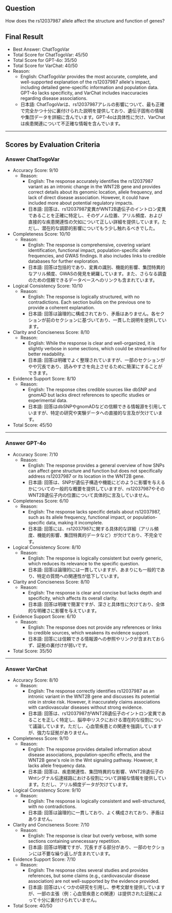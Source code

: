 ## Question

How does the rs12037987 allele affect the structure and function of genes?

## Final Result

- Best Answer: ChatTogoVar
- Total Score for ChatTogoVar: 45/50
- Total Score for GPT-4o: 35/50
- Total Score for VarChat: 40/50
- Reason:
  - English: ChatTogoVar provides the most accurate, complete, and well-supported explanation of the rs12037987 allele's impact, including detailed gene-specific information and population data. GPT-4o lacks specificity, and VarChat includes inaccuracies regarding disease associations.
  - 日本語: ChatTogoVarは、rs12037987アレルの影響について、最も正確で完全かつ十分に裏付けられた説明を提供しており、遺伝子固有の情報や集団データを詳細に含んでいます。GPT-4oは具体性に欠け、VarChatは疾患関連について不正確な情報を含んでいます。

---

## Scores by Evaluation Criteria

### Answer ChatTogoVar
- Accuracy Score: 9/10
  - Reason: 
    - English: The response accurately identifies the rs12037987 variant as an intronic change in the WNT2B gene and provides correct details about its genomic location, allele frequency, and lack of direct disease association. However, it could have included more about potential regulatory impacts.
    - 日本語: 回答は、rs12037987変異がWNT2B遺伝子のイントロン変異であることを正確に特定し、そのゲノム位置、アリル頻度、および直接的な疾患関連性の欠如について正しい詳細を提供しています。ただし、潜在的な調節的影響についてもう少し触れるべきでした。
- Completeness Score: 10/10
  - Reason: 
    - English: The response is comprehensive, covering variant identification, functional impact, population-specific allele frequencies, and GWAS findings. It also includes links to credible databases for further exploration.
    - 日本語: 回答は包括的であり、変異の識別、機能的影響、集団特異的なアリル頻度、GWASの発見を網羅しています。また、さらなる調査のための信頼できるデータベースへのリンクも含まれています。
- Logical Consistency Score: 10/10
  - Reason: 
    - English: The response is logically structured, with no contradictions. Each section builds on the previous one to provide a coherent explanation.
    - 日本語: 回答は論理的に構成されており、矛盾はありません。各セクションが前のセクションに基づいており、一貫した説明を提供しています。
- Clarity and Conciseness Score: 8/10
  - Reason: 
    - English: While the response is clear and well-organized, it is slightly verbose in some sections, which could be streamlined for better readability.
    - 日本語: 回答は明確でよく整理されていますが、一部のセクションがやや冗長であり、読みやすさを向上させるために簡潔にすることができます。
- Evidence Support Score: 8/10
  - Reason: 
    - English: The response cites credible sources like dbSNP and gnomAD but lacks direct references to specific studies or experimental data.
    - 日本語: 回答はdbSNPやgnomADなどの信頼できる情報源を引用していますが、特定の研究や実験データへの直接的な言及が欠けています。
- Total Score: 45/50

---

### Answer GPT-4o
- Accuracy Score: 7/10
  - Reason: 
    - English: The response provides a general overview of how SNPs can affect gene structure and function but does not specifically address rs12037987 or its location in the WNT2B gene.
    - 日本語: 回答は、SNPが遺伝子構造や機能にどのように影響を与えるかについての一般的な概要を提供していますが、rs12037987やそのWNT2B遺伝子内の位置について具体的に言及していません。
- Completeness Score: 6/10
  - Reason: 
    - English: The response lacks specific details about rs12037987, such as its allele frequency, functional impact, or population-specific data, making it incomplete.
    - 日本語: 回答には、rs12037987に関する具体的な詳細（アリル頻度、機能的影響、集団特異的データなど）が欠けており、不完全です。
- Logical Consistency Score: 8/10
  - Reason: 
    - English: The response is logically consistent but overly generic, which reduces its relevance to the specific question.
    - 日本語: 回答は論理的には一貫していますが、あまりにも一般的であり、特定の質問への関連性が低下しています。
- Clarity and Conciseness Score: 8/10
  - Reason: 
    - English: The response is clear and concise but lacks depth and specificity, which affects its overall clarity.
    - 日本語: 回答は明確で簡潔ですが、深さと具体性に欠けており、全体的な明確さに影響を与えています。
- Evidence Support Score: 6/10
  - Reason: 
    - English: The response does not provide any references or links to credible sources, which weakens its evidence support.
    - 日本語: 回答には信頼できる情報源への参照やリンクが含まれておらず、証拠の裏付けが弱いです。
- Total Score: 35/50

---

### Answer VarChat
- Accuracy Score: 8/10
  - Reason: 
    - English: The response correctly identifies rs12037987 as an intronic variant in the WNT2B gene and discusses its potential role in stroke risk. However, it inaccurately claims associations with cardiovascular diseases without strong evidence.
    - 日本語: 回答は、rs12037987がWNT2B遺伝子のイントロン変異であることを正しく特定し、脳卒中リスクにおける潜在的な役割について議論しています。ただし、心血管疾患との関連を強調していますが、強力な証拠がありません。
- Completeness Score: 9/10
  - Reason: 
    - English: The response provides detailed information about disease associations, population-specific effects, and the WNT2B gene's role in the Wnt signaling pathway. However, it lacks allele frequency data.
    - 日本語: 回答は、疾患関連性、集団特異的な影響、WNT2B遺伝子のWntシグナル伝達経路における役割について詳細な情報を提供しています。ただし、アリル頻度データが欠けています。
- Logical Consistency Score: 9/10
  - Reason: 
    - English: The response is logically consistent and well-structured, with no contradictions.
    - 日本語: 回答は論理的に一貫しており、よく構成されており、矛盾はありません。
- Clarity and Conciseness Score: 7/10
  - Reason: 
    - English: The response is clear but overly verbose, with some sections containing unnecessary repetition.
    - 日本語: 回答は明確ですが、冗長すぎる部分があり、一部のセクションには不要な繰り返しが含まれています。
- Evidence Support Score: 7/10
  - Reason: 
    - English: The response cites several studies and provides references, but some claims (e.g., cardiovascular disease association) are not well-supported by the evidence provided.
    - 日本語: 回答はいくつかの研究を引用し、参考文献を提供していますが、一部の主張（例：心血管疾患との関連）は提供された証拠によって十分に裏付けられていません。
- Total Score: 40/50